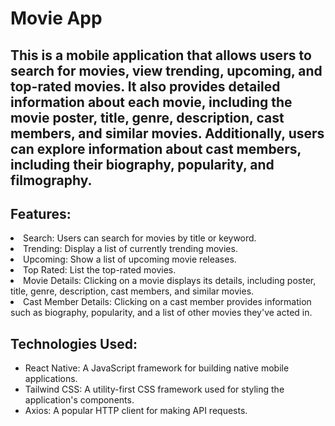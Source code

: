 # Movie App

## This is a mobile application that allows users to search for movies, view trending, upcoming, and top-rated movies. It also provides detailed information about each movie, including the movie poster, title, genre, description, cast members, and similar movies. Additionally, users can explore information about cast members, including their biography, popularity, and filmography.

## Features:
<li>Search: Users can search for movies by title or keyword.</li>
<li>Trending: Display a list of currently trending movies.</li>
<li>Upcoming: Show a list of upcoming movie releases.</li>
<li>Top Rated: List the top-rated movies.</li>
<li>Movie Details: Clicking on a movie displays its details, including poster, title, genre, description, cast members, and similar movies.</li>
<li>Cast Member Details: Clicking on a cast member provides information such as biography, popularity, and a list of other movies they've acted in.</li>

## Technologies Used:

- React Native: A JavaScript framework for building native mobile applications.
- Tailwind CSS: A utility-first CSS framework used for styling the application's components.
- Axios: A popular HTTP client for making API requests.


